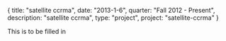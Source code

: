{
  title: "satellite ccrma",
  date:  "2013-1-6",
  quarter: "Fall 2012 - Present",
  description: "satellite ccrma",
  type: "project",
  project: "satellite-ccrma"
}

This is to be filled in